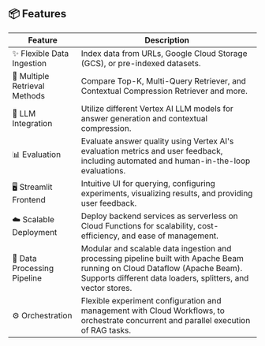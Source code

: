## 📦 **Features** <a name="features"></a>

| Feature                    | Description                                                                                                                    |
| -------------------------- | ------------------------------------------------------------------------------------------------------------------------------ |
| ✨ Flexible Data Ingestion | Index data from URLs, Google Cloud Storage (GCS), or pre-indexed datasets.                                                    |
| 🔎 Multiple Retrieval Methods | Compare Top-K, Multi-Query Retriever, and Contextual Compression Retriever and more.                                                    |
| 🧠 LLM Integration       | Utilize different Vertex AI LLM models for answer generation and contextual compression.                                        |
| 📊 Evaluation             | Evaluate answer quality using Vertex AI's evaluation metrics and user feedback, including automated and human-in-the-loop evaluations. |
| 🖥️ Streamlit Frontend     | Intuitive UI for querying, configuring experiments, visualizing results, and providing user feedback.                         |
| ☁️ Scalable Deployment | Deploy backend services as serverless on Cloud Functions for scalability, cost-efficiency, and ease of management.                            |
| 🔄 Data Processing Pipeline | Modular and scalable data ingestion and processing pipeline built with Apache Beam running on Cloud Dataflow (Apache Beam). Supports different data loaders, splitters, and vector stores. |
| ⚙️ Orchestration | Flexible experiment configuration and management with Cloud Workflows, to orchestrate concurrent and parallel execution of RAG tasks.                 |